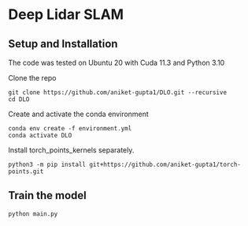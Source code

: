 # Deep Lidar SLAM

## Setup and Installation
The code was tested on Ubuntu 20 with Cuda 11.3 and Python 3.10

Clone the repo
```
git clone https://github.com/aniket-gupta1/DLO.git --recursive
cd DLO
```

Create and activate the conda environment
```
conda env create -f environment.yml
conda activate DLO
```

Install torch_points_kernels separately. 
```
python3 -m pip install git+https://github.com/aniket-gupta1/torch-points.git
```

## Train the model
```
python main.py
```
